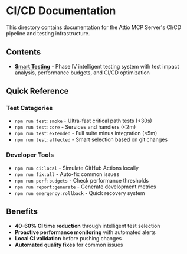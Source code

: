 # CI/CD Documentation

This directory contains documentation for the Attio MCP Server's CI/CD pipeline and testing infrastructure.

## Contents

- **[Smart Testing](smart-testing.md)** - Phase IV intelligent testing system with test impact analysis, performance budgets, and CI/CD optimization

## Quick Reference

### Test Categories
- `npm run test:smoke` - Ultra-fast critical path tests (<30s)
- `npm run test:core` - Services and handlers (<2m)
- `npm run test:extended` - Full suite minus integration (<5m)
- `npm run test:affected` - Smart selection based on git changes

### Developer Tools
- `npm run ci:local` - Simulate GitHub Actions locally
- `npm run fix:all` - Auto-fix common issues
- `npm run perf:budgets` - Check performance thresholds
- `npm run report:generate` - Generate development metrics
- `npm run emergency:rollback` - Quick recovery system

## Benefits

- **40-60% CI time reduction** through intelligent test selection
- **Proactive performance monitoring** with automated alerts
- **Local CI validation** before pushing changes
- **Automated quality fixes** for common issues